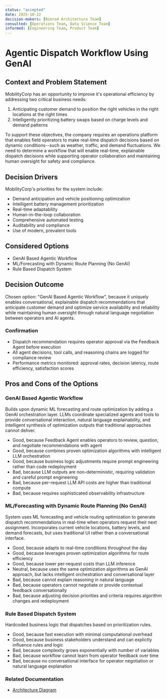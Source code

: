 ```yaml
---
status: "accepted"
date: 2025-10-22
decision-makers: [Nimrod Architecture Team]
consulted: [Operations Team, Data Science Team]
informed: [Engineering Team, Product Team]
---
```


# Agentic Dispatch Workflow Using GenAI

## Context and Problem Statement

MobilityCorp has an opportunity to improve it's operational efficiency by addressing two critical business needs:

1. Anticipating customer demand to position the right vehicles in the right locations at the right times
2. Intelligently prioritizing battery swaps based on charge levels and demand patterns

To support these objectives, the company requires an operations platform that enables field operators to make real-time dispatch decisions based on dynamic conditions--such as weather, traffic, and demand fluctuations. We need to determine a workflow that will enable real-time, explainable dispatch decisions while supporting operator collaboration and maintaining human oversight for safety and compliance.

## Decision Drivers

MobilityCorp's priorities for the system include:

- Demand anticipation and vehicle positioning optimization
- Intelligent battery management prioritization
- Real-time adaptability
- Human-in-the-loop collaboration
- Comprehensive automated testing
- Auditability and compliance
- Use of modern, prevalent tools

## Considered Options

- GenAI Based Agentic Workflow
- ML/Forecasting with Dynamic Route Planning (No GenAI)
- Rule Based Dispatch System

## Decision Outcome

Chosen option: "GenAI Based Agentic Workflow", because it uniquely enables conversational, explainable dispatch recommendations that anticipate customer demand and optimize service availability and reliability while maintaining human oversight through natural language negotiation between operators and AI agents.

### Confirmation

- Dispatch recommendation requires operator approval via the Feedback Agent before execution
- All agent decisions, tool calls, and reasoning chains are logged for compliance review
- Performance metrics monitored: approval rates, decision latency, route efficiency, satisfaction scores

## Pros and Cons of the Options

### GenAI Based Agentic Workflow

Builds upon dynamic ML forecasting and route optimization by adding a GenAI orchestration layer. LLMs coordinate specialized agents and tools to provide conversational interaction, natural language explainability, and intelligent synthesis of optimization outputs that traditional approaches cannot deliver.

- Good, because Feedback Agent enables operators to review, question, and negotiate recommendations with agent
- Good, because combines proven optimization algorithms with intelligent LLM orchestration
- Good, because business logic adjustments require prompt engineering rather than code redeployment
- Bad, because LLM outputs are non-deterministic, requiring validation and careful prompt engineering
- Bad, because per-request LLM API costs are higher than traditional compute
- Bad, because requires sophisticated observability infrastructure

### ML/Forecasting with Dynamic Route Planning (No GenAI)

System uses ML forecasting and vehicle routing optimization to generate dispatch recommendations in real-time when operators request their next assignment. Incorporates current vehicle locations, battery levels, and demand forecasts, but uses traditional UI rather than a conversational interface.

- Good, because adapts to real-time conditions throughout the day
- Good, because leverages proven optimization algorithms for route efficiency
- Good, because lower per-request costs than LLM inference
- Neutral, because uses the same optimization algorithms as GenAI approach, but lacks intelligent orchestration and conversational layer
- Bad, because cannot explain reasoning in natural language
- Bad, because operators cannot negotiate or provide contextual feedback conversationally
- Bad, because adjusting decision priorities and criteria requires algorithm changes and redeployment

### Rule Based Dispatch System

Hardcoded business logic that dispatches based on prioritization rules.

- Good, because fast execution with minimal computational overhead
- Good, because business stakeholders understand and can explictly influence rules and logic
- Bad, because complexity grows exponentially with number of variables
- Bad, because workflow cannot learn from operator feedback over time
- Bad, because no conversational interface for operator negotiation or natural language explanation

### Related Documentation

- [Architecture Diagram](images/c3-dispatch-agent.png)
